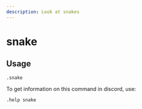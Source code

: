 ```yaml
---
description: Look at snakes
---
```


# snake

## Usage

```text
.snake
```

To get information on this command in discord, use:

`.help snake`

